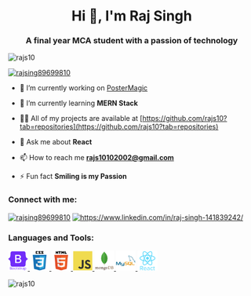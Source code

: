 <h1 align="center">Hi 👋, I'm Raj Singh</h1>
<h3 align="center">A final year MCA student with a passion of technology</h3>

<p align="left"> <img src="https://komarev.com/ghpvc/?username=rajs10&label=Profile%20views&color=0e75b6&style=flat" alt="rajs10" /> </p>

<p align="left"> <a href="https://twitter.com/rajsing89699810" target="blank"><img src="https://img.shields.io/twitter/follow/rajsing89699810?logo=twitter&style=for-the-badge" alt="rajsing89699810" /></a> </p>

- 🔭 I’m currently working on [PosterMagic](https://github.com/rajs10/postermagic)

- 🌱 I’m currently learning **MERN Stack**

- 👨‍💻 All of my projects are available at [https://github.com/rajs10?tab=repositories](https://github.com/rajs10?tab=repositories)

- 💬 Ask me about **React**

- 📫 How to reach me **rajs10102002@gmail.com**

- ⚡ Fun fact **Smiling is my Passion**

<h3 align="left">Connect with me:</h3>
<p align="left">
<a href="https://twitter.com/rajsing89699810" target="blank"><img align="center" src="https://raw.githubusercontent.com/rahuldkjain/github-profile-readme-generator/master/src/images/icons/Social/twitter.svg" alt="rajsing89699810" height="30" width="40" /></a>
<a href="https://linkedin.com/in/https://www.linkedin.com/in/raj-singh-141839242/" target="blank"><img align="center" src="https://raw.githubusercontent.com/rahuldkjain/github-profile-readme-generator/master/src/images/icons/Social/linked-in-alt.svg" alt="https://www.linkedin.com/in/raj-singh-141839242/" height="30" width="40" /></a>
</p>

<h3 align="left">Languages and Tools:</h3>
<p align="left"> <a href="https://getbootstrap.com" target="_blank" rel="noreferrer"> <img src="https://raw.githubusercontent.com/devicons/devicon/master/icons/bootstrap/bootstrap-plain-wordmark.svg" alt="bootstrap" width="40" height="40"/> </a> <a href="https://www.w3schools.com/css/" target="_blank" rel="noreferrer"> <img src="https://raw.githubusercontent.com/devicons/devicon/master/icons/css3/css3-original-wordmark.svg" alt="css3" width="40" height="40"/> </a> <a href="https://www.w3.org/html/" target="_blank" rel="noreferrer"> <img src="https://raw.githubusercontent.com/devicons/devicon/master/icons/html5/html5-original-wordmark.svg" alt="html5" width="40" height="40"/> </a> <a href="https://developer.mozilla.org/en-US/docs/Web/JavaScript" target="_blank" rel="noreferrer"> <img src="https://raw.githubusercontent.com/devicons/devicon/master/icons/javascript/javascript-original.svg" alt="javascript" width="40" height="40"/> </a> <a href="https://www.mongodb.com/" target="_blank" rel="noreferrer"> <img src="https://raw.githubusercontent.com/devicons/devicon/master/icons/mongodb/mongodb-original-wordmark.svg" alt="mongodb" width="40" height="40"/> </a> <a href="https://www.mysql.com/" target="_blank" rel="noreferrer"> <img src="https://raw.githubusercontent.com/devicons/devicon/master/icons/mysql/mysql-original-wordmark.svg" alt="mysql" width="40" height="40"/> </a> <a href="https://reactjs.org/" target="_blank" rel="noreferrer"> <img src="https://raw.githubusercontent.com/devicons/devicon/master/icons/react/react-original-wordmark.svg" alt="react" width="40" height="40"/> </a> </p>

<p><img align="center" src="https://github-readme-streak-stats.herokuapp.com/?user=rajs10&" alt="rajs10" /></p>
